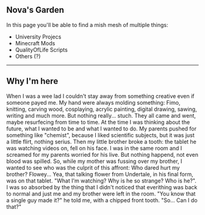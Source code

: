 ## Nova's Garden
In this page you'll be able to find a mish mesh of multiple things:
- University Projecs
- Minecraft Mods
- QualityOfLife Scripts
- Others (?)
---
## Why I'm here
When I was a wee lad I couldn't stay away from something creative even if someone payed me. My hand were always molding something: Fimo, knitting, carving wood, cosplaying, acrylic painting, digital drawing, sawing, writing and much more. But nothing really... stuch. They all came and went, maybe resurfecing from time to time.
At the time I was thinking about the future, what I wanted to be and what I wanted to do. 
My parents pushed for something like "chemist", because I liked scientific subjects, but it was just a little flirt, nothing serius.
Then my little brother broke a tooth: the tablet he was watching videos on, fell on his face. I was in the same room and I screamed for my parents worried for his live. But nothing happend, not even blood was spilled. So, while my mother was fussing over my brother, I wanted to see who was the culprit of this affront: Who dared hurt my brother?
Flowey... Yea, that talking flower from Undertale, in his final form, was on that tablet.
"What I'm watching? Why is he so strange? Who is he?". I was so absorbed by the thing that I didn't noticed that everithing was back to normal and just me and my brother were left in the room. "You know that a single guy made it?" he told me, with a chipped front tooth. 
"So... Can I do that?"


<!--
- 🔭 I’m currently working on ...
- 🌱 I’m currently learning ...
- 👯 I’m looking to collaborate on ...
- 🤔 I’m looking for help with ...
- 💬 Ask me about ...
- 📫 How to reach me: ...
- 😄 Pronouns: ...
- ⚡ Fun fact: ...
-->
